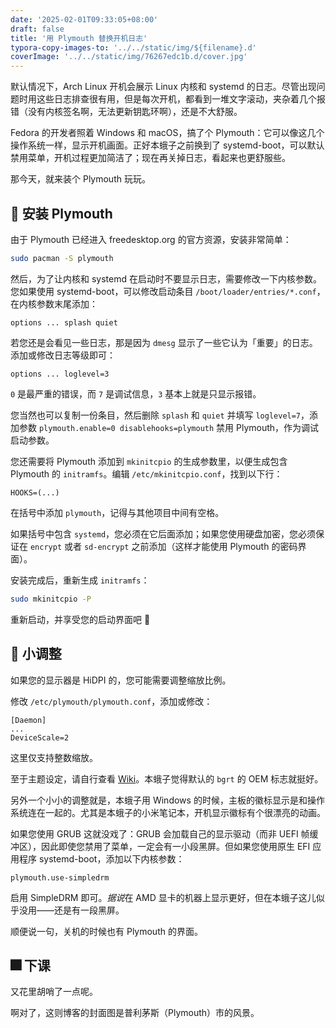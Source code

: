 ```yaml
---
date: '2025-02-01T09:33:05+08:00'
draft: false
title: '用 Plymouth 替换开机日志'
typora-copy-images-to: '../../static/img/${filename}.d'
coverImage: '../../static/img/76267edc1b.d/cover.jpg'
---
```


默认情况下，Arch Linux 开机会展示 Linux 内核和 systemd 的日志。尽管出现问题时用这些日志排查很有用，但是每次开机，都看到一堆文字滚动，夹杂着几个报错（没有内核签名啊，无法更新钥匙环啊），还是不大舒服。

Fedora 的开发者照着 Windows 和 macOS，搞了个 Plymouth：它可以像这几个操作系统一样，显示开机画面。正好本蛾子之前换到了 systemd-boot，可以默认禁用菜单，开机过程更加简洁了；现在再关掉日志，看起来也更舒服些。

那今天，就来装个 Plymouth 玩玩。

## 👄 安装 Plymouth

由于 Plymouth 已经进入 freedesktop.org 的官方资源，安装非常简单：

```bash
sudo pacman -S plymouth
```

然后，为了让内核和 systemd 在启动时不要显示日志，需要修改一下内核参数。您如果使用 systemd-boot，可以修改启动条目 `/boot/loader/entries/*.conf`，在内核参数末尾添加：

```plain-text
options ... splash quiet
```

若您还是会看见一些日志，那是因为 `dmesg` 显示了一些它认为「重要」的日志。添加或修改日志等级即可：

```plain-text
options ... loglevel=3
```

`0` 是最严重的错误，而 `7` 是调试信息，`3` 基本上就是只显示报错。

您当然也可以复制一份条目，然后删除 `splash` 和 `quiet` 并填写 `loglevel=7`，添加参数 `plymouth.enable=0 disablehooks=plymouth` 禁用 Plymouth，作为调试启动参数。

您还需要将 Plymouth 添加到 `mkinitcpio` 的生成参数里，以便生成包含 Plymouth 的 `initramfs`。编辑 `/etc/mkinitcpio.conf`，找到以下行：

```plain-text
HOOKS=(...)
```

在括号中添加 `plymouth`，记得与其他项目中间有空格。

如果括号中包含 `systemd`，您必须在它后面添加；如果您使用硬盘加密，您必须保证在 `encrypt` 或者 `sd-encrypt` 之前添加（这样才能使用 Plymouth 的密码界面）。

安装完成后，重新生成 `initramfs`：

```bash
sudo mkinitcpio -P
```

重新启动，并享受您的启动界面吧 🎉

## 🔧 小调整

如果您的显示器是 HiDPI 的，您可能需要调整缩放比例。

修改 `/etc/plymouth/plymouth.conf`，添加或修改：

```plain-text
[Daemon]
...
DeviceScale=2
```

这里仅支持整数缩放。

至于主题设定，请自行查看 [Wiki](https://wiki.archlinux.org/title/Plymouth#Changing_the_theme)。本蛾子觉得默认的 `bgrt` 的 OEM 标志就挺好。

另外一个小小的调整就是，本蛾子用 Windows 的时候，主板的徽标显示是和操作系统连在一起的。尤其是本蛾子的小米笔记本，开机显示徽标有个很漂亮的动画。

如果您使用 GRUB 这就没戏了：GRUB 会加载自己的显示驱动（而非 UEFI 帧缓冲区），因此即使您禁用了菜单，一定会有一小段黑屏。但如果您使用原生 EFI 应用程序 systemd-boot，添加以下内核参数：

```plain-text
plymouth.use-simpledrm
```

启用 SimpleDRM 即可。*据说*在 AMD 显卡的机器上显示更好，但在本蛾子这儿似乎没用——还是有一段黑屏。

顺便说一句，关机的时候也有 Plymouth 的界面。

## 🎆 下课

又花里胡哨了一点呢。

啊对了，这则博客的封面图是普利茅斯（Plymouth）市的风景。
